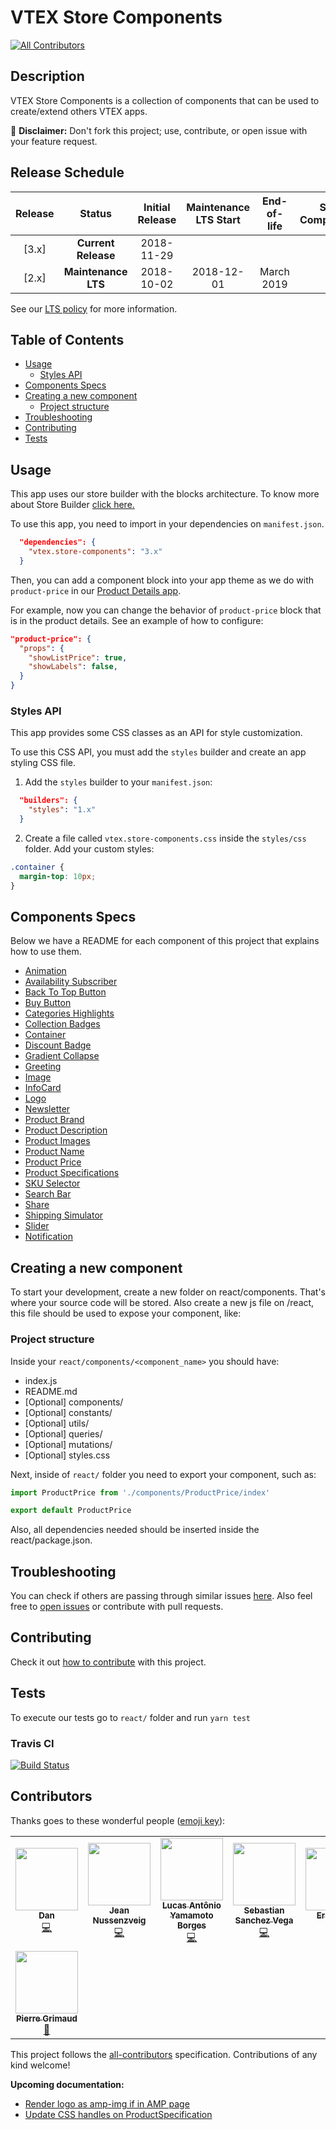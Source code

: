 # VTEX Store Components
<!-- ALL-CONTRIBUTORS-BADGE:START - Do not remove or modify this section -->
[![All Contributors](https://img.shields.io/badge/all_contributors-1-orange.svg?style=flat-square)](#contributors)
<!-- ALL-CONTRIBUTORS-BADGE:END -->

## Description

VTEX Store Components is a collection of components that can be used to create/extend others VTEX apps.

:loudspeaker: **Disclaimer:** Don't fork this project; use, contribute, or open issue with your feature request.

## Release Schedule

| Release |       Status        | Initial Release | Maintenance LTS Start | End-of-life | Store Compatibility |
| :-----: | :-----------------: | :-------------: | :-------------------: | :---------: | :-----------------: |
|  [3.x]  | **Current Release** |   2018-11-29    |                       |             |         2.x         |
|  [2.x]  | **Maintenance LTS** |   2018-10-02    |      2018-12-01       | March 2019  |         1.x         |

See our [LTS policy](https://github.com/vtex-apps/awesome-io#lts-policy) for more information.

## Table of Contents

- [Usage](#usage)
  - [Styles API](#styles-api)
- [Components Specs](#components-specs)
- [Creating a new component](#creating-a-new-component)
  - [Project structure](#project-structure)
- [Troubleshooting](#troubleshooting)
- [Contributing](#contributing)
- [Tests](#tests)

## Usage

This app uses our store builder with the blocks architecture. To know more about Store Builder [click here.](https://help.vtex.com/en/tutorial/understanding-storebuilder-and-stylesbuilder#structuring-and-configuring-our-store-with-object-object)

To use this app, you need to import in your dependencies on `manifest.json`.

```json
  "dependencies": {
    "vtex.store-components": "3.x"
  }
```

Then, you can add a component block into your app theme as we do with `product-price` in our [Product Details app](https://github.com/vtex-apps/product-details/blob/master/store/blocks.json).

For example, now you can change the behavior of `product-price` block that is in the product details. See an example of how to configure:

```json
"product-price": {
  "props": {
    "showListPrice": true,
    "showLabels": false,
  }
}
```

### Styles API

This app provides some CSS classes as an API for style customization.

To use this CSS API, you must add the `styles` builder and create an app styling CSS file.

1. Add the `styles` builder to your `manifest.json`:

```json
  "builders": {
    "styles": "1.x"
  }
```

2. Create a file called `vtex.store-components.css` inside the `styles/css` folder. Add your custom styles:

```css
.container {
  margin-top: 10px;
}
```

## Components Specs

Below we have a README for each component of this project that explains how to use them.

- [Animation](Animation.md)
- [Availability Subscriber](AvailabilitySubscriber.md)
- [Back To Top Button](BackToTopButton.md)
- [Buy Button](BuyButton.md)
- [Categories Highlights](CategoriesHighlights.md)
- [Collection Badges](CollectionBadges.md)
- [Container](Container.md)
- [Discount Badge](DiscountBadge.md)
- [Gradient Collapse](GradientCollapse.md)
- [Greeting](Greeting.md)
- [Image](Image.md)
- [InfoCard](InfoCard.md)
- [Logo](Logo.md)
- [Newsletter](Newsletter.md)
- [Product Brand](ProductBrand.md)
- [Product Description](ProductDescription.md)
- [Product Images](ProductImages.md)
- [Product Name](ProductName.md)
- [Product Price](ProductPrice.md)
- [Product Specifications](ProductSpecifications.md)
- [SKU Selector](SKUSelector.md)
- [Search Bar](SearchBar.md)
- [Share](Share.md)
- [Shipping Simulator](ShippingSimulator.md)
- [Slider](Slider.md)
- [Notification](Notification.md)

## Creating a new component

To start your development, create a new folder on react/components. That's where your source code will be stored. Also create a new js file on /react, this file should be used to expose your component, like:

### Project structure

Inside your `react/components/<component_name>` you should have:

- index.js
- README.md
- [Optional] components/
- [Optional] constants/
- [Optional] utils/
- [Optional] queries/
- [Optional] mutations/
- [Optional] styles.css

Next, inside of `react/` folder you need to export your component, such as:

```js
import ProductPrice from './components/ProductPrice/index'

export default ProductPrice
```

Also, all dependencies needed should be inserted inside the react/package.json.

## Troubleshooting

You can check if others are passing through similar issues [here](https://github.com/vtex-apps/store-components/issues). Also feel free to [open issues](https://github.com/vtex-apps/store-components/issues/new) or contribute with pull requests.

## Contributing

Check it out [how to contribute](https://github.com/vtex-apps/awesome-io#contributing) with this project.

## Tests

To execute our tests go to `react/` folder and run `yarn test`

### Travis CI

[![Build Status](https://api.travis-ci.org/vtex-apps/store-components.svg?branch=master)](https://travis-ci.org/vtex-apps/store-components)

## Contributors

Thanks goes to these wonderful people ([emoji key](https://allcontributors.org/docs/en/emoji-key)):

<!-- ALL-CONTRIBUTORS-LIST:START - Do not remove or modify this section -->
<!-- prettier-ignore-start -->
<!-- markdownlint-disable -->
<table>
  <tr>
    <td align="center"><a href="https://github.com/hapoza"><img src="https://avatars3.githubusercontent.com/u/27775611?v=4" width="100px;" alt=""/><br /><sub><b>Dan</b></sub></a><br /><a href="https://github.com/vtex-apps/store-components/commits?author=hapoza" title="Code">💻</a></td>
    <td align="center"><a href="https://github.com/JNussens"><img src="https://avatars0.githubusercontent.com/u/7662734?v=4" width="100px;" alt=""/><br /><sub><b>Jean Nussenzveig</b></sub></a><br /><a href="https://github.com/vtex-apps/store-components/commits?author=JNussens" title="Code">💻</a></td>
    <td align="center"><a href="https://github.com/lucasayb"><img src="https://avatars2.githubusercontent.com/u/17356081?v=4" width="100px;" alt=""/><br /><sub><b>Lucas Antônio Yamamoto Borges</b></sub></a><br /><a href="https://github.com/vtex-apps/store-components/commits?author=lucasayb" title="Code">💻</a></td>
    <td align="center"><a href="https://t.co/LTjWBxRnqE"><img src="https://avatars3.githubusercontent.com/u/28419764?v=4" width="100px;" alt=""/><br /><sub><b>Sebastian Sanchez Vega</b></sub></a><br /><a href="https://github.com/vtex-apps/store-components/commits?author=sebaskun98" title="Code">💻</a></td>
    <td align="center"><a href="https://github.com/Erislandio"><img src="https://avatars1.githubusercontent.com/u/34255207?v=4" width="100px;" alt=""/><br /><sub><b>Erislandio</b></sub></a><br /><a href="https://github.com/vtex-apps/store-components/commits?author=Erislandio" title="Code">💻</a></td>
    <td align="center"><a href="https://github.com/BeatrizMiranda"><img src="https://avatars2.githubusercontent.com/u/28959326?v=4" width="100px;" alt=""/><br /><sub><b>Beatriz Miranda</b></sub></a><br /><a href="https://github.com/vtex-apps/store-components/commits?author=BeatrizMiranda" title="Code">💻</a></td>
    <td align="center"><a href="https://github.com/Jayendra88"><img src="https://avatars1.githubusercontent.com/u/2637457?v=4" width="100px;" alt=""/><br /><sub><b>Jayendra</b></sub></a><br /><a href="https://github.com/vtex-apps/store-components/commits?author=Jayendra88" title="Code">💻</a></td>
  </tr>
  <tr>
    <td align="center"><a href="https://github.com/pgrimaud"><img src="https://avatars1.githubusercontent.com/u/1866496?v=4" width="100px;" alt=""/><br /><sub><b>Pierre Grimaud</b></sub></a><br /><a href="https://github.com/vtex-apps/store-components/commits?author=pgrimaud" title="Documentation">📖</a></td>
  </tr>
</table>

<!-- markdownlint-enable -->
<!-- prettier-ignore-end -->
<!-- ALL-CONTRIBUTORS-LIST:END -->

This project follows the [all-contributors](https://github.com/all-contributors/all-contributors) specification. Contributions of any kind welcome!


**Upcoming documentation:**

 - [Render logo as amp-img if in AMP page](https://github.com/vtex-apps/store-components/pull/580)
 - [Update CSS handles on ProductSpecification](https://github.com/vtex-apps/store-components/pull/599)
